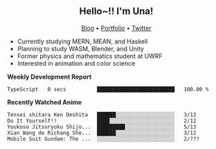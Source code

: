 <h2 align="center">
  Hello~!! I'm Una!
</h2>

<p align="center">
  <a href="https://anarchy.website/">Blog</a> &bull;
  <a href="https://una-ada.github.io/">Portfolio</a> &bull;
  <a href="https://twitter.com/xn__z7x">Twitter</a>
</p>

- Currently studying MERN, MEAN, and Haskell
- Planning to study WASM, Blender, and Unity
- Former physics and mathematics student at UWRF
- Interested in animation and color science

**Weekly Development Report**

<!--START_SECTION:waka-->

```text
TypeScript   0 secs          █████████████████████████   100.00 %
```

<!--END_SECTION:waka-->

**Recently Watched Anime**

<!-- RECENT-ANIME:START -->

    Tensei shitara Ken Deshita   ██████░░░░░░░░░░░░░░░░░░░   3/12
    Do It Yourself!!             ████░░░░░░░░░░░░░░░░░░░░░   2/12
    Youkoso Jitsuryoku Shijo...  █████████░░░░░░░░░░░░░░░░   5/13
    Xian Wang de Richang She...  ██████░░░░░░░░░░░░░░░░░░░   3/12
    Mobile Suit Gundam: The ...  ░░░░░░░░░░░░░░░░░░░░░░░░░   2/???
<!-- RECENT-ANIME:END -->
